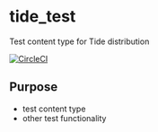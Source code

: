 # tide_test
Test content type for Tide distribution

[![CircleCI](https://circleci.com/gh/dpc-sdp/tide_test.svg?style=shield&circle-token=da3182e07ee54535d83a516da52f2025d42f0fb6)](https://circleci.com/gh/dpc-sdp/tide_test)

## Purpose
- test content type
- other test functionality
